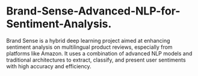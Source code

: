 # Brand-Sense-Advanced-NLP-for-Sentiment-Analysis.
Brand Sense is a hybrid deep learning project aimed at enhancing sentiment analysis on multilingual product reviews, especially from platforms like Amazon. It uses a combination of advanced NLP models and traditional architectures to extract, classify, and present user sentiments with high accuracy and efficiency.
